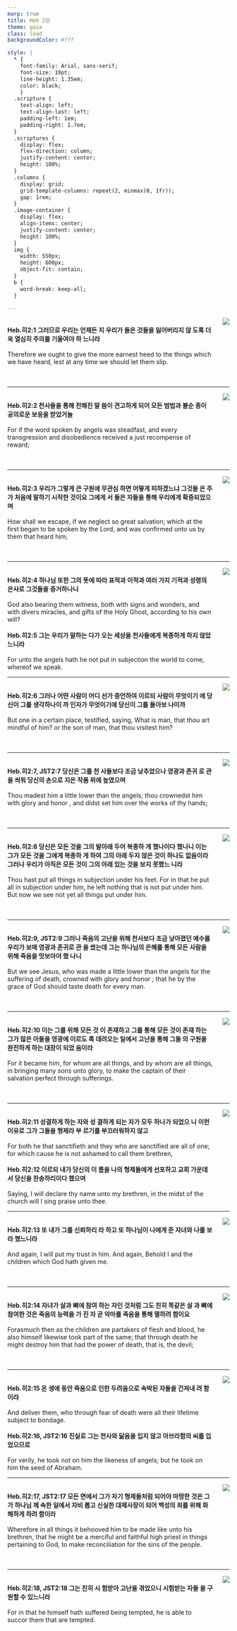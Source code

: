 ```yaml
---
marp: true
title: Heb 2장
theme: gaia
class: lead
backgroundColor: #fff

style: |
  * {
    font-family: Arial, sans-serif;
    font-size: 19pt;
    line-height: 1.35em;
    color: black;
    }
  .scripture {
    text-align: left;
    text-align-last: left;
    padding-left: 1em;
    padding-right: 1.7em;
  }
  .scriptures {
    display: flex;
    flex-direction: column;
    justify-content: center;
    height: 100%;
  }
  .columns {
    display: grid;
    grid-template-columns: repeat(2, minmax(0, 1fr));
    gap: 1rem;
  }
  .image-container {
    display: flex;
    align-items: center;
    justify-content: center;
    height: 100%;
  }
  img {
    width: 550px;
    height: 600px;
    object-fit: contain;
  }
  b {
    word-break: keep-all;
  }

---
```


<div class="columns">
  <div class="scriptures">
    <br>
    <div class="scripture">
      <b>Heb.히2:1 그러므로 우리는 언제든 지 우리가 들은 것들을 잃어버리지 않 도록 더욱 열심히 주의를 기울여야 하 느니라 
      </b>
    </div>
    <br>
    <div class="scripture">Therefore we ought to give the more earnest heed to the things which we have heard, lest at any time we should let them slip. 
    </div>
    <br>
    <div class="scripture">
      <b>
      </b>
    </div>
    <br>
    <div class="scripture">
    </div>         
  </div>
  <div class="image-container">
    <img src='../../pictures/picture_8.jpg'>
  </div>
</div>

---

<div class="columns">
  <div class="scriptures">
    <br>
    <div class="scripture">
      <b>Heb.히2:2 천사들을 통해 전해진 말 씀이 견고하게 되어 모든 범법과 불순 종이 공의로운 보응을 받았거늘 
      </b>
    </div>
    <br>
    <div class="scripture">For if the word spoken by angels was steadfast, and every transgression and disobedience received a just recompense of reward; 
    </div>
    <br>
    <div class="scripture">
      <b>
      </b>
    </div>
    <br>
    <div class="scripture">
    </div>         
  </div>
  <div class="image-container">
    <img src='../../pictures/picture_28.jpg'>
  </div>
</div>

---

<div class="columns">
  <div class="scriptures">
    <br>
    <div class="scripture">
      <b>Heb.히2:3 우리가 그렇게 큰 구원에 무관심 하면 어떻게 피하겠느냐 그것들 은 주가 처음에 말하기 시작한 것이요 그에게 서 들은 자들을 통해 우리에게 확증되었으며 
      </b>
    </div>
    <br>
    <div class="scripture">How shall we escape, if we neglect so great salvation; which at the first began to be spoken by the Lord, and was confirmed unto us by them that heard him; 
    </div>
    <br>
    <div class="scripture">
      <b>
      </b>
    </div>
    <br>
    <div class="scripture">
    </div>         
  </div>
  <div class="image-container">
    <img src='../../pictures/picture_116.jpg'>
  </div>
</div>

---

<div class="columns">
  <div class="scriptures">
    <br>
    <div class="scripture">
      <b>Heb.히2:4 하나님 또한 그의 뜻에 따라 표적과 이적과 여러 가지 기적과 성령의 은사로 그것들을 증거하나니 
      </b>
    </div>
    <br>
    <div class="scripture">God also bearing them witness, both with signs and wonders, and with divers miracles, and gifts of the Holy Ghost, according to his own will? 
    </div>
    <br>
    <div class="scripture">
      <b>Heb.히2:5 그는 우리가 말하는 다가 오는 세상을 천사들에게 복종하게 하지 않았느니라 
      </b>
    </div>
    <br>
    <div class="scripture">For unto the angels hath he not put in subjection the world to come, whereof we speak. 
    </div>         
  </div>
  <div class="image-container">
    <img src='../../pictures/picture_139.jpg'>
  </div>
</div>

---

<div class="columns">
  <div class="scriptures">
    <br>
    <div class="scripture">
      <b>Heb.히2:6 그러나 어떤 사람이 어디 선가 증언하여 이르되 사람이 무엇이기 에 당신이 그를 생각하나이 까 인자가 무엇이기에 당신이 그를 돌아보 나이까 
      </b>
    </div>
    <br>
    <div class="scripture">But one in a certain place, testified, saying, What is man, that thou art mindful of him? or the son of man, that thou visitest him? 
    </div>
    <br>
    <div class="scripture">
      <b>
      </b>
    </div>
    <br>
    <div class="scripture">
    </div>         
  </div>
  <div class="image-container">
    <img src='../../pictures/picture_131.jpg'>
  </div>
</div>

---

<div class="columns">
  <div class="scriptures">
    <br>
    <div class="scripture">
      <b>Heb.히2:7, JST2:7 당신은 그를 천 사들보다 조금 낮추었으나 영광과 존귀 로 관을 씌워 당신의 손으로 지은 작품 위에 높였으며 
      </b>
    </div>
    <br>
    <div class="scripture">Thou madest him a little lower than the angels; thou crownedst him with glory and honor , and didst set him over the works of thy hands; 
    </div>
    <br>
    <div class="scripture">
      <b>
      </b>
    </div>
    <br>
    <div class="scripture">
    </div>         
  </div>
  <div class="image-container">
    <img src='../../pictures/picture_83.jpg'>
  </div>
</div>

---

<div class="columns">
  <div class="scriptures">
    <br>
    <div class="scripture">
      <b>Heb.히2:8 당신은 모든 것을 그의 발아래 두어 복종하 게 했나이다 했나니 이는 그가 모든 것을 그에게 복종하 게 하여 그의 아래 두지 않은 것이 하나도 없음이라 그러나 우리가 아직은 모든 것이 그의 아래 있는 것을 보지 못했느 니라 
      </b>
    </div>
    <br>
    <div class="scripture">Thou hast put all things in subjection under his feet. For in that he put all in subjection under him, he left nothing that is not put under him. But now we see not yet all things put under him. 
    </div>
    <br>
    <div class="scripture">
      <b>
      </b>
    </div>
    <br>
    <div class="scripture">
    </div>         
  </div>
  <div class="image-container">
    <img src='../../pictures/picture_172.jpg'>
  </div>
</div>

---

<div class="columns">
  <div class="scriptures">
    <br>
    <div class="scripture">
      <b>Heb.히2:9, JST2:9 그러나 죽음의 고난을 위해 천사보다 조금 낮아졌던 예수를 우리가 보매 영광과 존귀로 관 을 썼는데 그는 하나님의 은혜를 통해 모든 사람을 위해 죽음을 맛보아야 했 나니 
      </b>
    </div>
    <br>
    <div class="scripture">But we see Jesus, who was made a little lower than the angels for the suffering of death, crowned with glory and honor ; that he by the grace of God should taste death for every man. 
    </div>
    <br>
    <div class="scripture">
      <b>
      </b>
    </div>
    <br>
    <div class="scripture">
    </div>         
  </div>
  <div class="image-container">
    <img src='../../pictures/picture_13.jpg'>
  </div>
</div>

---

<div class="columns">
  <div class="scriptures">
    <br>
    <div class="scripture">
      <b>Heb.히2:10 이는 그를 위해 모든 것 이 존재하고 그를 통해 모든 것이 존재 하는 그가 많은 아들을 영광에 이르도 록 데려오는 일에서 고난을 통해 그들 의 구원을 완전하게 하는 대장이 되었 음이라 
      </b>
    </div>
    <br>
    <div class="scripture">For it became him, for whom are all things, and by whom are all things, in bringing many sons unto glory, to make the captain of their salvation perfect through sufferings. 
    </div>
    <br>
    <div class="scripture">
      <b>
      </b>
    </div>
    <br>
    <div class="scripture">
    </div>         
  </div>
  <div class="image-container">
    <img src='../../pictures/picture_30.jpg'>
  </div>
</div>

---

<div class="columns">
  <div class="scriptures">
    <br>
    <div class="scripture">
      <b>Heb.히2:11 성결하게 하는 자와 성 결하게 되는 자가 모두 하나가 되었으 니 이런 이유로 그가 그들을 형제라 부 르기를 부끄러워하지 않고 
      </b>
    </div>
    <br>
    <div class="scripture">For both he that sanctifieth and they who are sanctified are all of one; for which cause he is not ashamed to call them brethren, 
    </div>
    <br>
    <div class="scripture">
      <b>Heb.히2:12 이르되 내가 당신의 이 름을 나의 형제들에게 선포하고 교회 가운데서 당신을 찬송하리이다 했으며 
      </b>
    </div>
    <br>
    <div class="scripture">Saying, I will declare thy name unto my brethren, in the midst of the church will I sing praise unto thee. 
    </div>         
  </div>
  <div class="image-container">
    <img src='../../pictures/picture_120.jpg'>
  </div>
</div>

---

<div class="columns">
  <div class="scriptures">
    <br>
    <div class="scripture">
      <b>Heb.히2:13 또 내가 그를 신뢰하리 라 하고 또 하나님이 나에게 준 자녀와 나를 보라 했느니라 
      </b>
    </div>
    <br>
    <div class="scripture">And again, I will put my trust in him. And again, Behold I and the children which God hath given me. 
    </div>
    <br>
    <div class="scripture">
      <b>
      </b>
    </div>
    <br>
    <div class="scripture">
    </div>         
  </div>
  <div class="image-container">
    <img src='../../pictures/picture_58.jpg'>
  </div>
</div>

---

<div class="columns">
  <div class="scriptures">
    <br>
    <div class="scripture">
      <b>Heb.히2:14 자녀가 살과 뼈에 참여 하는 자인 것처럼 그도 친히 똑같은 살 과 뼈에 참여한 것은 죽음의 능력을 가 진 자 곧 악마를 죽음을 통해 멸하려 함이요 
      </b>
    </div>
    <br>
    <div class="scripture">Forasmuch then as the children are partakers of flesh and blood, he also himself likewise took part of the same; that through death he might destroy him that had the power of death, that is, the devil; 
    </div>
    <br>
    <div class="scripture">
      <b>
      </b>
    </div>
    <br>
    <div class="scripture">
    </div>         
  </div>
  <div class="image-container">
    <img src='../../pictures/picture_175.jpg'>
  </div>
</div>

---

<div class="columns">
  <div class="scriptures">
    <br>
    <div class="scripture">
      <b>Heb.히2:15 온 생애 동안 죽음으로 인한 두려움으로 속박된 자들을 건져내 려 함이라 
      </b>
    </div>
    <br>
    <div class="scripture">And deliver them, who through fear of death were all their lifetime subject to bondage. 
    </div>
    <br>
    <div class="scripture">
      <b>Heb.히2:16, JST2:16 진실로 그는 천사와 닮음을 입지 않고 아브라함의 씨를 입었으므로 
      </b>
    </div>
    <br>
    <div class="scripture">For verily, he took not on him the likeness of angels; but he took on him the seed of Abraham. 
    </div>         
  </div>
  <div class="image-container">
    <img src='../../pictures/picture_138.jpg'>
  </div>
</div>

---

<div class="columns">
  <div class="scriptures">
    <br>
    <div class="scripture">
      <b>Heb.히2:17, JST2:17 모든 면에서 그가 자기 형제들처럼 되어야 마땅한 것은 그가 하나님 께 속한 일에서 자비 롭고 신실한 대제사장이 되어 백성의 죄를 위해 화해하게 하려 함이라 
      </b>
    </div>
    <br>
    <div class="scripture">Wherefore in all things it behooved him to be made like unto his brethren, that he might be a merciful and faithful high priest in things pertaining to God, to make reconciliation for the sins of the people. 
    </div>
    <br>
    <div class="scripture">
      <b>
      </b>
    </div>
    <br>
    <div class="scripture">
    </div>         
  </div>
  <div class="image-container">
    <img src='../../pictures/picture_88.jpg'>
  </div>
</div>

---

<div class="columns">
  <div class="scriptures">
    <br>
    <div class="scripture">
      <b>Heb.히2:18, JST2:18 그는 친히 시 험받아 고난을 겪었으니 시험받는 자들 을 구원할 수 있느니라 
      </b>
    </div>
    <br>
    <div class="scripture">For in that he himself hath suffered being tempted, he is able to succor them that are tempted.
    </div>
    <br>
    <div class="scripture">
      <b>
      </b>
    </div>
    <br>
    <div class="scripture">
    </div>         
  </div>
  <div class="image-container">
    <img src='../../pictures/picture_162.jpg'>
  </div>
</div>

